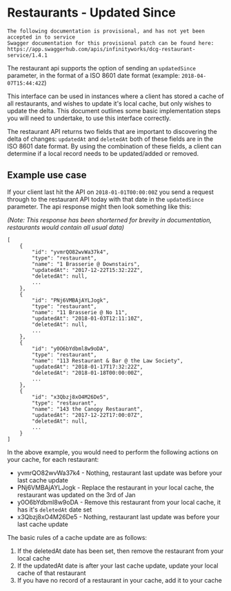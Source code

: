 # Restaurants - Updated Since

```
The following documentation is provisional, and has not yet been accepted in to service
Swagger documentation for this provisional patch can be found here: https://app.swaggerhub.com/apis/infinityworks/dcg-restaurant-service/1.4.1
```

The restaurant api supports the option of sending an `updatedSince` parameter, in the format of a ISO 8601 date format (example: `2018-04-07T15:44:42Z`) 

This interface can be used in instances where a client has stored a cache of all restaurants, and wishes to update it's local cache, but only wishes to update the delta. This document outlines some basic implementation steps you will need to undertake, to use this interface correctly.

The restaurant API returns two fields that are important to discovering the delta of changes: `updatedAt` and `deletedAt` both of these fields are in the ISO 8601 date format. By using the combination of these fields, a client can determine if a local record needs to be updated/added or removed.

## Example use case

If your client last hit the API on `2018-01-01T00:00:00Z` you send a request through to the restaurant API today with that date in the `updatedSince` parameter. The api response might then look something like this:

*(Note: This response has been shorterned for brevity in documentation, restaurants would contain all usual data)*

```
[
    {
        "id": "yvmrQO82wvWa37k4",
        "type": "restaurant",
        "name": "1 Brasserie @ Downstairs",
        "updatedAt": "2017-12-22T15:32:22Z",
        "deletedAt": null,
        ...
    },
    {
        "id": "PNj6VMBAjAYLJogk",
        "type": "restaurant",
        "name": "11 Brasserie @ No 11",
        "updatedAt": "2018-01-03T12:11:10Z",
        "deletedAt": null,
        ...
    },
    {
        "id": "y0O6bYdbml8w9oDA",
        "type": "restaurant",
        "name": "113 Restaurant & Bar @ the Law Society",
        "updatedAt": "2018-01-17T17:32:22Z",
        "deletedAt": "2018-01-18T00:00:00Z",
        ...
    },
    {
        "id": "x3Qbzj8xO4M26De5",
        "type": "restaurant",
        "name": "143 the Canopy Restaurant",
        "updatedAt": "2017-12-22T17:00:07Z",
        "deletedAt": null,
        ...
    }
]
```

In the above example, you would need to perform the following actions on your cache, for each restaurant:

- yvmrQO82wvWa37k4 - Nothing, restaurant last update was before your last cache update
- PNj6VMBAjAYLJogk - Replace the restaurant in your local cache, the restaurant was updated on the 3rd of Jan
- y0O6bYdbml8w9oDA - Remove this restaurant from your local cache, it has it's `deletedAt` date set
- x3Qbzj8xO4M26De5 - Nothing, restaurant last update was before your last cache update

The basic rules of a cache update are as follows:

1. If the deletedAt date has been set, then remove the restaurant from your local cache
2. If the updatedAt date is after your last cache update, update your local cache of that restaurant
3. If you have no record of a restaurant in your cache, add it to your cache


